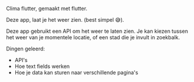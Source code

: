 Clima flutter, gemaakt met flutter.

Deze app, laat je het weer zien. (best simpel 😅).

Deze app gebruikt een API om het weer te laten zien. Je kan kiezen tussen het weer van je momentele locatie, of een stad die je invult in zoekbalk.

Dingen geleerd:
  - API's
  - Hoe text fields werken
  - Hoe je data kan sturen naar verschillende pagina's
